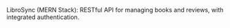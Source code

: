 LibroSync (MERN Stack): RESTful API for managing books and reviews, with integrated authentication.
